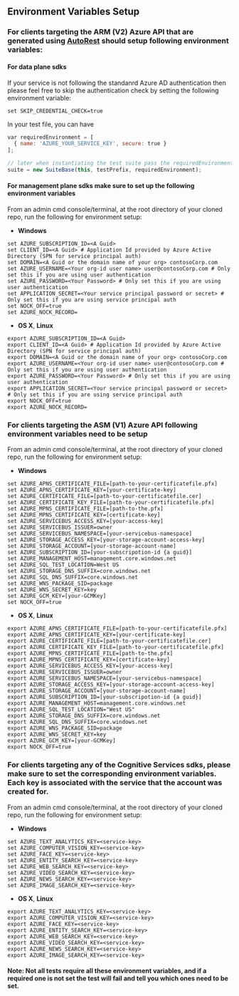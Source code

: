 ## Environment Variables Setup


### For clients targeting the ARM (V2) Azure API that are generated using [AutoRest](https://github.com/Azure/autorest) should setup following environment variables:

#### For data plane sdks 
If your service is not following the standanrd Azure AD authentication then please feel free to skip the authentication check by setting the following environment variable:

```
set SKIP_CREDENTIAL_CHECK=true
```

In your test file, you can have

```javascript
var requiredEnvironment = [
  { name: 'AZURE_YOUR_SERVICE_KEY', secure: true }
]; 

// later when instantiating the test suite pass the requiredEnvironment
suite = new SuiteBase(this, testPrefix, requiredEnvironment);
```

#### For management plane sdks make sure to set up the following environment variables
From an admin cmd console/terminal, at the root directory of your cloned repo, run the following for environment setup:
* **Windows**
```
set AZURE_SUBSCRIPTION_ID=<A Guid>
set CLIENT_ID=<A Guid> # Application Id provided by Azure Active Directory (SPN for service principal auth)
set DOMAIN=<A Guid or the domain name of your org> contosoCorp.com
set AZURE_USERNAME=<Your org-id user name> user@contosoCorp.com # Only set this if you are using user authentication
set AZURE_PASSWORD=<Your Password> # Only set this if you are using user authentication
set APPLICATION_SECRET=<Your service principal password or secret> # Only set this if you are using service principal auth
set NOCK_OFF=true
set AZURE_NOCK_RECORD=
```

* **OS X**, **Linux**
```
export AZURE_SUBSCRIPTION_ID=<A Guid>
export CLIENT_ID=<A Guid> # Application Id provided by Azure Active Directory (SPN for service principal auth)
export DOMAIN=<A Guid or the domain name of your org> contosoCorp.com
export AZURE_USERNAME=<Your org-id user name> user@contosoCorp.com # Only set this if you are using user authentication
export AZURE_PASSWORD=<Your Password> # Only set this if you are using user authentication
export APPLICATION_SECRET=<Your service principal password or secret> # Only set this if you are using service principal auth
export NOCK_OFF=true
export AZURE_NOCK_RECORD=
```

### For clients targeting the ASM (V1) Azure API following environment variables need to be setup

From an admin cmd console/terminal, at the root directory of your cloned repo, run the following for environment setup:
* **Windows**
```
set AZURE_APNS_CERTIFICATE_FILE=[path-to-your-certificatefile.pfx] 
set AZURE_APNS_CERTIFICATE_KEY=[your-certificate-key]
set AZURE_CERTIFICATE_FILE=[path-to-your-certificatefile.cer]
set AZURE_CERTIFICATE_KEY_FILE=[path-to-your-certificatefile.pfx]
set AZURE_MPNS_CERTIFICATE_FILE=[path-to-the.pfx]
set AZURE_MPNS_CERTIFICATE_KEY=[certificate-key]
set AZURE_SERVICEBUS_ACCESS_KEY=[your-access-key]
set AZURE_SERVICEBUS_ISSUER=owner 
set AZURE_SERVICEBUS_NAMESPACE=[your-servicebus-namespace]
set AZURE_STORAGE_ACCESS_KEY=[your-storage-account-access-key]
set AZURE_STORAGE_ACCOUNT=[your-storage-account-name]
set AZURE_SUBSCRIPTION_ID=[your-subscripotion-id {a guid}]
set AZURE_MANAGEMENT_HOST=management.core.windows.net
set AZURE_SQL_TEST_LOCATION=West US
set AZURE_STORAGE_DNS_SUFFIX=core.windows.net
set AZURE_SQL_DNS_SUFFIX=core.windows.net
set AZURE_WNS_PACKAGE_SID=package
set AZURE_WNS_SECRET_KEY=key
set AZURE_GCM_KEY=[your-GCMKey]
set NOCK_OFF=true 
```

* **OS X**, **Linux**
```
export AZURE_APNS_CERTIFICATE_FILE=[path-to-your-certificatefile.pfx] 
export AZURE_APNS_CERTIFICATE_KEY=[your-certificate-key]
export AZURE_CERTIFICATE_FILE=[path-to-your-certificatefile.cer]
export AZURE_CERTIFICATE_KEY_FILE=[path-to-your-certificatefile.pfx]
export AZURE_MPNS_CERTIFICATE_FILE=[path-to-the.pfx]
export AZURE_MPNS_CERTIFICATE_KEY=[certificate-key]
export AZURE_SERVICEBUS_ACCESS_KEY=[your-access-key]
export AZURE_SERVICEBUS_ISSUER=owner 
export AZURE_SERVICEBUS_NAMESPACE=[your-servicebus-namespace]
export AZURE_STORAGE_ACCESS_KEY=[your-storage-account-access-key]
export AZURE_STORAGE_ACCOUNT=[your-storage-account-name]
export AZURE_SUBSCRIPTION_ID=[your-subscripotion-id {a guid}]
export AZURE_MANAGEMENT_HOST=management.core.windows.net
export AZURE_SQL_TEST_LOCATION="West US"
export AZURE_STORAGE_DNS_SUFFIX=core.windows.net
export AZURE_SQL_DNS_SUFFIX=core.windows.net
export AZURE_WNS_PACKAGE_SID=package
export AZURE_WNS_SECRET_KEY=key
export AZURE_GCM_KEY=[your-GCMKey]
export NOCK_OFF=true 
```

### For clients targeting any of the Cognitive Services sdks, please make sure to set the corresponding environment variables. Each key is associated with the service that the account was created for.
From an admin cmd console/terminal, at the root directory of your cloned repo, run the following for environment setup:
* **Windows**
```
set AZURE_TEXT_ANALYTICS_KEY=<service-key>
set AZURE_COMPUTER_VISION_KEY=<service-key>
set AZURE_FACE_KEY=<service-key>
set AZURE_ENTITY_SEARCH_KEY=<service-key>
set AZURE_WEB_SEARCH_KEY=<service-key>
set AZURE_VIDEO_SEARCH_KEY=<service-key>
set AZURE_NEWS_SEARCH_KEY=<service-key>
set AZURE_IMAGE_SEARCH_KEY=<service-key>
```

* **OS X**, **Linux**
```
export AZURE_TEXT_ANALYTICS_KEY=<service-key>
export AZURE_COMPUTER_VISION_KEY=<service-key>
export AZURE_FACE_KEY=<service-key>
export AZURE_ENTITY_SEARCH_KEY=<service-key>
export AZURE_WEB_SEARCH_KEY=<service-key>
export AZURE_VIDEO_SEARCH_KEY=<service-key>
export AZURE_NEWS_SEARCH_KEY=<service-key>
export AZURE_IMAGE_SEARCH_KEY=<service-key>
```

#### Note: Not all tests require all these environment variables, and if a required one is not set the test will fail and tell you which ones need to be set.
